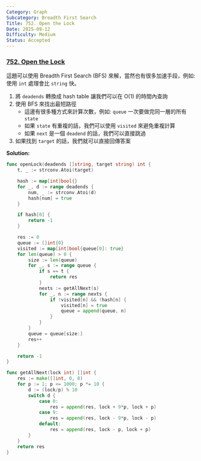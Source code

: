 ```yaml
---
Category: Graph
Subcategory: Breadth First Search
Title: 752. Open the Lock
Date: 2025-09-12
Difficulty: Medium
Status: Accepted
---
```

### [752. Open the Lock]

這題可以使用 Breadth First Search (BFS) 來解，當然也有很多加速手段，例如: 使用 `int` 處理會比 `string` 快。
1.  將 `deadends` 轉換成 hash table 讓我們可以在 O(1) 的時間內查詢
2.  使用 BFS 來找出最短路徑
    -   這邊有很多種方式來計算次數，例如: `queue` 一次要做完同一層的所有 `state`
    -   如果 `state` 有重複的話，我們可以使用 `visited` 來避免重複計算
    -   如果 `next` 是一個 `deadend` 的話，我們可以直接跳過
3.  如果找到 `target` 的話，我們就可以直接回傳答案

**Solution:**
```go
func openLock(deadends []string, target string) int {
    t, _ := strconv.Atoi(target)

    hash := map[int]bool{}
    for _, d := range deadends {
        num, _ := strconv.Atoi(d)
        hash[num] = true
    }

    if hash[0] {
        return -1
    }

    res := 0
    queue := []int{0}
    visited := map[int]bool{queue[0]: true}
    for len(queue) > 0 {
        size := len(queue)
        for _, s := range queue {
            if s == t {
                return res
            }
            nexts := getAllNext(s)
            for _, n := range nexts {
                if !visited[n] && !hash[n] {
                    visited[n] = true
                    queue = append(queue, n)
                }
            }
        }
        queue = queue[size:]
        res++
    }

    return -1
}

func getAllNext(lock int) []int {
    res := make([]int, 0, 8)
    for p := 1; p <= 1000; p *= 10 {
        d := (lock/p) % 10
        switch d {
            case 0:
                res = append(res, lock + 9*p, lock + p)
            case 9:
                res = append(res, lock - 9*p, lock - p)
            default:
                res = append(res, lock - p, lock + p)
        }
    }
    return res
}
```

[752. Open the Lock]: https://leetcode.com/problems/open-the-lock